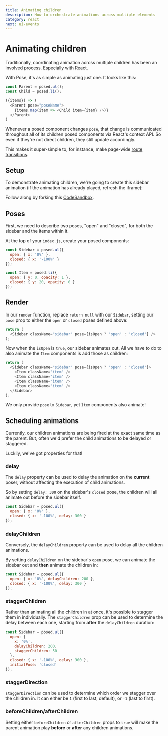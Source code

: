 ```yaml
---
title: Animating children
description: How to orchestrate animations across multiple elements
category: react
next: ui-events
---
```


# Animating children

Traditionally, coordinating animation across multiple children has been an involved process. Especially with React.

With Pose, it's as simple as animating just one. It looks like this:

```javascript
const Parent = posed.ul();
const Child = posed.li();

({items}) => (
  <Parent pose="poseName">
    {items.map(item => <Child item={item} />)}
  </Parent>
)
```

Whenever a posed component changes `pose`, that change is communicated throughout all of its children posed components via React's context API. So even if they're not direct children, they still update accordingly.

This makes it super-simple to, for instance, make page-wide [route transitions](/pose/learn/route-transitions-react-router).

<TOC />

## Setup

To demonstrate animating children, we're going to create this sidebar animation (if the animation has already played, refresh the iframe):

<CodeSandbox id="w6m757yj6l" />

Follow along by forking this [CodeSandbox](https://codesandbox.io/s/0q10o2xlyl).

## Poses

First, we need to describe two poses, "open" and "closed", for both the sidebar and the items within it.

At the top of your `index.js`, create your posed components:

```javascript
const Sidebar = posed.ul({
  open: { x: '0%' },
  closed: { x: '-100%' }
});

const Item = posed.li({
  open: { y: 0, opacity: 1 },
  closed: { y: 20, opacity: 0 }
});
```

## Render

In our `render` function, replace `return null` with our `Sidebar`, setting our `pose` prop to either the `open` or `closed` poses defined above:

```javascript
return (
  <Sidebar className="sidebar" pose={isOpen ? 'open' : 'closed'} />
);
```

Now when the `isOpen` is `true`, our sidebar animates out. All we have to do to also animate the `Item` components is add those as children:

```javascript
return (
  <Sidebar className="sidebar" pose={isOpen ? 'open' : 'closed'}>
    <Item className="item" />
    <Item className="item" />
    <Item className="item" />
    <Item className="item" />
  </Sidebar>
);
```

We only provide `pose` to `Sidebar`, yet `Item` components also animate!

## Scheduling animations

Currently, our children animations are being fired at the exact same time as the parent. But, often we'd prefer the child animations to be delayed or staggered.

Luckily, we've got properties for that!

### delay

The `delay` property can be used to delay the animation on the **current** poser, without affecting the execution of child animations.

So by setting `delay: 300` on the sidebar's `closed` pose, the children will all animate out before the sidebar itself.

```javascript
const Sidebar = posed.ul({
  open: { x: '0%' },
  closed: { x: '-100%', delay: 300 }
});
```

### delayChildren

Conversely, the `delayChildren` property can be used to delay all the children animations.

By setting `delayChildren` on the sidebar's `open` pose, we can animate the sidebar out and **then** animate the children in:

```javascript
const Sidebar = posed.ul({
  open: { x: '0%', delayChildren: 200 },
  closed: { x: '-100%', delay: 300 }
});
```

### staggerChildren

Rather than animating all the children in at once, it's possible to stagger them in individually. The `staggerChildren` prop can be used to determine the delay between each one, starting from **after** the `delayChildren` duration:

```javascript
const Sidebar = posed.ul({
  open: {
    x: '0%',
    delayChildren: 200,
    staggerChildren: 50
  },
  closed: { x: '-100%', delay: 300 },
  initialPose: 'closed'
});
```

### staggerDirection

`staggerDirection` can be used to determine which order we stagger over the children in. It can either be `1` (first to last, default), or `-1` (last to first).

### beforeChildren/afterChildren

Setting either `beforeChildren` or `afterChildren` props to `true` will make the parent animation play **before** or **after** any children animations.